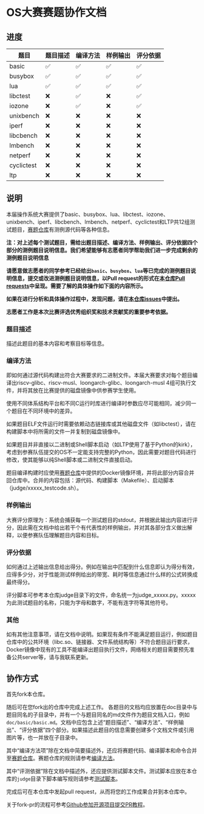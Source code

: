 # OS大赛赛题协作文档

## 进度

| 题目 | 题目描述 | 编译方法 | 样例输出 | 评分依据 | 
| --- | --- | --- | --- | --- | 
| basic | :white_check_mark:| :white_check_mark: |:white_check_mark: | :white_check_mark: |
| busybox | :white_check_mark: | :white_check_mark: | :white_check_mark: | :white_check_mark: |
| lua | :white_check_mark: | :white_check_mark: | :white_check_mark: | :white_check_mark: |
| libctest | :x: | :white_check_mark: | :x: | :white_check_mark: |
| iozone | :x: | :white_check_mark: | :x: | :white_check_mark: |
| unixbench | :x: | :x: | :x: | :x: |
| iperf | :x: | :x: | :x: | :x: |
| libcbench | :x: | :x: | :x: | :x: |
| lmbench | :x: | :x: | :x: | :x: |
| netperf | :x: | :x: | :x: | :x: |
| cyclictest | :x: | :x: | :x: | :x: |
| ltp |:x: | :x: | :x: | :x: |

## 说明

本届操作系统大赛提供了basic、busybox、lua、libctest、iozone、unixbench、iperf、libcbench、lmbench、netperf、cyclictest和LTP共12组测试题目，[赛题仓库](https://github.com/oscomp/testsuits-for-oskernel/tree/pre-2025)有测例源代码等各种信息。

**注：对上述每个测试题目，需给出题目描述、编译方法、样例输出、评分依据四个部分的测例题目说明信息。我们希望能够有志愿者同学帮助我们进一步完成剩余的测例题目说明信息**

**请愿意做志愿者的同学参考已经给出`basic`、`busybox`、`lua`等已完成的测例题目说明信息，提交或改进测例题目说明信息，以Pull request的形式在[本仓库Pull requests](https://github.com/oscomp/oskernel-testsuits-cooperation/pulls)中呈现。需要了解的具体操作如下面的内容所示。**

**如果在进行分析和具体操作过程中，发现问题，请在[本仓库issues](https://github.com/oscomp/oskernel-testsuits-cooperation/issues)中提出。**

**志愿者工作是本次比赛评选优秀组织奖和技术贡献奖的重要参考依据。**

### 题目描述

描述此题目的基本内容和考察目标等信息。

### 编译方法

即如何通过源代码构建出符合大赛要求的二进制文件。本届大赛要求对每个题目编译出riscv-glibc、riscv-musl、loongarch-glibc、loongarch-musl 4组可执行文件，并将其放在比赛提供的磁盘镜像中供参赛学生使用。

使用不同体系结构平台和不同C运行时库进行编译时参数应尽可能相同，减少同一个题目在不同环境中的差异。

如果题目ELF文件运行时需要依赖动态链接库或其他磁盘文件（如libctest），请在构建脚本中将所需的文件一并复制到磁盘镜像中。

如果题目并非直接以二进制或Shell脚本启动（如LTP使用了基于Python的kirk），考虑到参赛队伍提交的OS不一定能支持完整的Python，因此需要对题目代码进行修改，使其能够以纯Shell脚本或二进制文件直接启动。

题目编译构建时应使用[赛题仓库](https://github.com/oscomp/testsuits-for-oskernel/tree/pre-2025)中提供的Docker镜像环境，并将此部分内容合并回仓库中。合并的内容包括：源代码、构建脚本（Makefile）、启动脚本（judge/xxxxx_testcode.sh）。

### 样例输出

大赛评分原理为：系统会捕获每一个测试题目的stdout，并根据此输出内容进行评分，因此需在文档中给出若干个有代表性的样例输出，并对其各部分含义做出解释，以便参赛队伍理解题目内容和目标。

### 评分依据

如何通过上述输出信息给出得分。例如在输出中匹配到什么信息即认为得分有效，应得多少分，对于性能测试样例给出的带宽、耗时等信息通过什么样的公式转换成最终得分。

评分脚本可参考本仓库judge目录下的文件，命名统一为judge_xxxxx.py。xxxxx为此测试题目的名称，只能为字母和数字，不能有连字符等其他符号。

### 其他

如有其他注意事项，请在文档中说明。如果现有条件不能满足题目运行，例如题目仓库中的公共环境（libc.so、链接器、文件系统结构等）不符合题目运行要求，Docker镜像中现有的工具不能编译出题目执行文件，网络相关的题目需要预先准备公共server等，请与我联系更新。

## 协作方式

首先fork本仓库。

随后可在您fork出的仓库中完成上述工作。
各题目的文档均应放置在doc目录中与题目同名的子目录中，并有一个与题目同名的md文件作为题目文档入口，例如`doc/basic/basic.md`。文档中应包含上述“题目描述”、“编译方法”、“样例输出”、“评分依据”四个部分。如果描述此题目的信息需要创建多个文档文件或引用图片等，也一并放在子目录中。

其中“编译方法项”除在文档中简要描述外，还应将赛题代码、编译脚本和命令合并至[赛题仓库](https://github.com/oscomp/testsuits-for-oskernel/tree/pre-2025)。赛题仓库的规则请参考[编译方法](#编译方法)。

其中“评测依据”除在文档中描述外，还应提供测试脚本文件。测试脚本应放在本仓库的`judge`目录下脚本编写规则请参考[测试脚本](judge/README.md)。

完成后可在本仓库中发起pull request，从而将您的工作成果合并到本仓库中。

关于fork-pr的流程可参考[Github参加开源项目提交PR教程](https://zhuanlan.zhihu.com/p/476477541)。
